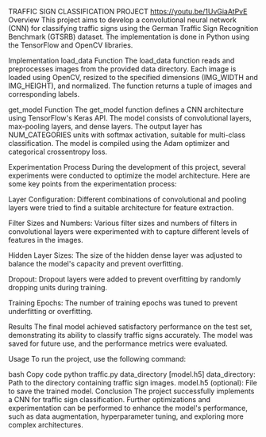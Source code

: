 TRAFFIC SIGN CLASSIFICATION PROJECT <https://youtu.be/1UvGiaAtPvE>
Overview
This project aims to develop a convolutional neural network (CNN) for classifying traffic signs using the German Traffic Sign Recognition Benchmark (GTSRB) dataset. The implementation is done in Python using the TensorFlow and OpenCV libraries.

Implementation
load_data Function
The load_data function reads and preprocesses images from the provided data directory. Each image is loaded using OpenCV, resized to the specified dimensions (IMG_WIDTH and IMG_HEIGHT), and normalized. The function returns a tuple of images and corresponding labels.

get_model Function
The get_model function defines a CNN architecture using TensorFlow's Keras API. The model consists of convolutional layers, max-pooling layers, and dense layers. The output layer has NUM_CATEGORIES units with softmax activation, suitable for multi-class classification. The model is compiled using the Adam optimizer and categorical crossentropy loss.

Experimentation Process
During the development of this project, several experiments were conducted to optimize the model architecture. Here are some key points from the experimentation process:

Layer Configuration: Different combinations of convolutional and pooling layers were tried to find a suitable architecture for feature extraction.

Filter Sizes and Numbers: Various filter sizes and numbers of filters in convolutional layers were experimented with to capture different levels of features in the images.

Hidden Layer Sizes: The size of the hidden dense layer was adjusted to balance the model's capacity and prevent overfitting.

Dropout: Dropout layers were added to prevent overfitting by randomly dropping units during training.

Training Epochs: The number of training epochs was tuned to prevent underfitting or overfitting.

Results
The final model achieved satisfactory performance on the test set, demonstrating its ability to classify traffic signs accurately. The model was saved for future use, and the performance metrics were evaluated.

Usage
To run the project, use the following command:

bash
Copy code
python traffic.py data_directory [model.h5]
data_directory: Path to the directory containing traffic sign images.
model.h5 (optional): File to save the trained model.
Conclusion
The project successfully implements a CNN for traffic sign classification. Further optimizations and experimentation can be performed to enhance the model's performance, such as data augmentation, hyperparameter tuning, and exploring more complex architectures.
